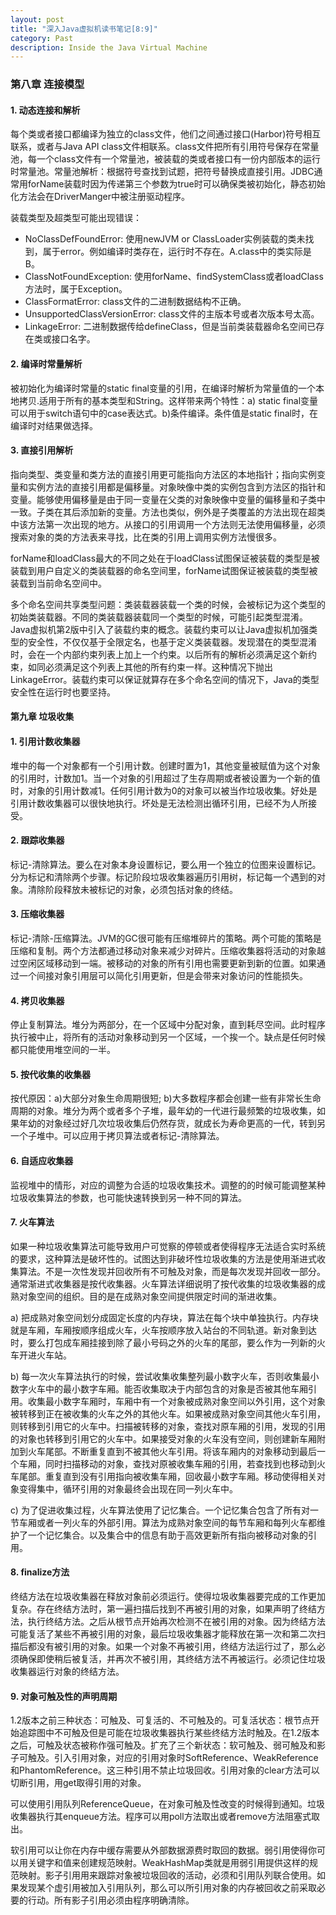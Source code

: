```yaml
---
layout: post
title: "深入Java虚拟机读书笔记[8:9]"
category: Past
description: Inside the Java Virtual Machine
---
```

### 第八章 连接模型

#### 1. 动态连接和解析

每个类或者接口都编译为独立的class文件，他们之间通过接口(Harbor)符号相互联系，或者与Java API class文件相联系。class文件把所有引用符号保存在常量池，每一个class文件有一个常量池，被装载的类或者接口有一份内部版本的运行时常量池。常量池解析：根据符号查找到试题，把符号替换成直接引用。JDBC通常用forName装载时因为传递第三个参数为true时可以确保类被初始化，静态初始化方法会在DriverManger中被注册驱动程序。

装载类型及超类型可能出现错误：

* NoClassDefFoundError: 使用newJVM or ClassLoader实例装载的类未找到，属于error。例如编译时类存在，运行时不存在。A.class中的类实际是B。  
* ClassNotFoundException: 使用forName、findSystemClass或者loadClass方法时，属于Exception。  
* ClassFormatError: class文件的二进制数据结构不正确。  
* UnsupportedClassVersionError: class文件的主版本号或者次版本号太高。  
* LinkageError: 二进制数据传给defineClass，但是当前类装载器命名空间已存在类或接口名字。

#### 2. 编译时常量解析

被初始化为编译时常量的static final变量的引用，在编译时解析为常量值的一个本地拷贝.适用于所有的基本类型和String。这样带来两个特性：a) static final变量可以用于switch语句中的case表达式。b)条件编译。条件值是static final时，在编译时对结果做选择。

#### 3. 直接引用解析
指向类型、类变量和类方法的直接引用更可能指向方法区的本地指针；指向实例变量和实例方法的直接引用都是偏移量。对象映像中类的实例包含到方法区的指针和变量。能够使用偏移量是由于同一变量在父类的对象映像中变量的偏移量和子类中一致。子类在其后添加新的变量。方法也类似，例外是子类覆盖的方法出现在超类中该方法第一次出现的地方。从接口的引用调用一个方法则无法使用偏移量，必须搜索对象的类的方法表来寻找，比在类的引用上调用实例方法慢很多。

forName和loadClass最大的不同之处在于loadClass试图保证被装载的类型是被装载到用户自定义的类装载器的命名空间里，forName试图保证被装载的类型被装载到当前命名空间中。

多个命名空间共享类型问题：类装载器装载一个类的时候，会被标记为这个类型的初始类装载器。不同的类装载器装载同一个类型的时候，可能引起类型混淆。Java虚拟机第2版中引入了装载约束的概念。装载约束可以让Java虚拟机加强类型的安全性，不仅仅基于全限定名，也基于定义类装载器。发现潜在的类型混淆时，会在一个内部约束列表上加上一个约束。以后所有的解析必须满足这个新约束，如同必须满足这个列表上其他的所有约束一样。这种情况下抛出LinkageError。装载约束可以保证就算存在多个命名空间的情况下，Java的类型安全性在运行时也要坚持。

#### 第九章 垃圾收集

#### 1. 引用计数收集器
堆中的每一个对象都有一个引用计数。创建时置为1，其他变量被赋值为这个对象的引用时，计数加1。当一个对象的引用超过了生存周期或者被设置为一个新的值时，对象的引用计数减1。任何引用计数为0的对象可以被当作垃圾收集。好处是引用计数收集器可以很快地执行。坏处是无法检测出循环引用，已经不为人所接受。

#### 2. 跟踪收集器
标记-清除算法。要么在对象本身设置标记，要么用一个独立的位图来设置标记。分为标记和清除两个步骤。标记阶段垃圾收集器遍历引用树，标记每一个遇到的对象。清除阶段释放未被标记的对象，必须包括对象的终结。

#### 3. 压缩收集器
标记-清除-压缩算法。JVM的GC很可能有压缩堆碎片的策略。两个可能的策略是压缩和复制。两个方法都通过移动对象来减少对碎片。压缩收集器将活动的对象越过空闲区域移动到一端。被移动的对象的所有引用也需要更新到新的位置。如果通过一个间接对象引用层可以简化引用更新，但是会带来对象访问的性能损失。

#### 4. 拷贝收集器
停止复制算法。堆分为两部分，在一个区域中分配对象，直到耗尽空间。此时程序执行被中止，将所有的活动对象移动到另一个区域，一个挨一个。缺点是任何时候都只能使用堆空间的一半。

#### 5. 按代收集的收集器
按代原因：a)大部分对象生命周期很短; b)大多数程序都会创建一些有非常长生命周期的对象。堆分为两个或者多个子堆，最年幼的一代进行最频繁的垃圾收集，如果年幼的对象经过好几次垃圾收集后仍然存货，就成长为寿命更高的一代，转到另一个子堆中。可以应用于拷贝算法或者标记-清除算法。

#### 6. 自适应收集器
监视堆中的情形，对应的调整为合适的垃圾收集技术。调整的的时候可能调整某种垃圾收集算法的参数，也可能快速转换到另一种不同的算法。

#### 7. 火车算法
如果一种垃圾收集算法可能导致用户可觉察的停顿或者使得程序无法适合实时系统的要求，这种算法是破坏性的。试图达到非破坏性垃圾收集的方法是使用渐进式收集算法。不是一次性发现并回收所有不可触及对象，而是每次发现并回收一部分。通常渐进式收集器是按代收集器。火车算法详细说明了按代收集的垃圾收集器的成熟对象空间的组织。目的是在成熟对象空间提供限定时间的渐进收集。

a) 把成熟对象空间划分成固定长度的内存块，算法在每个块中单独执行。内存块就是车厢，车厢按顺序组成火车，火车按顺序放入站台的不同轨道。新对象到达时，要么打包成车厢挂接到除了最小号码之外的火车的尾部，要么作为一列新的火车开进火车站。

b) 每一次火车算法执行的时候，尝试收集收集整列最小数字火车，否则收集最小数字火车中的最小数字车厢。能否收集取决于内部包含的对象是否被其他车厢引用。收集最小数字车厢时，车厢中有一个对象被成熟对象空间以外引用，这个对象被转移到正在被收集的火车之外的其他火车。如果被成熟对象空间其他火车引用，则转移到引用它的火车中。扫描被转移的对象，查找对原车厢的引用，发现的引用的对象也转移到引用它的火车中。如果接受对象的火车没有空间，则创建新车厢附加到火车尾部。不断重复直到不被其他火车引用。将该车厢内的对象移动到最后一个车厢，同时扫描移动的对象，查找对原被收集车厢的引用，若查找到也移动到火车尾部。重复直到没有引用指向被收集车厢，回收最小数字车厢。移动使得相关对象变得集中，循环引用的对象最终会出现在同一列火车中。

c) 为了促进收集过程，火车算法使用了记忆集合。一个记忆集合包含了所有对一节车厢或者一列火车的外部引用。算法为成熟对象空间的每节车厢和每列火车都维护了一个记忆集合。以及集合中的信息有助于高效更新所有指向被移动对象的引用。

#### 8. finalize方法
终结方法在垃圾收集器在释放对象前必须运行。使得垃圾收集器要完成的工作更加复杂。存在终结方法时，第一遍扫描后找到不再被引用的对象，如果声明了终结方法，执行终结方法。之后从根节点开始再次检测不在被引用的对象。因为终结方法可能复活了某些不再被引用的对象，最后垃圾收集器才能释放在第一次和第二次扫描后都没有被引用的对象。如果一个对象不再被引用，终结方法运行过了，那么必须确保即使稍后被复活，并再次不被引用，其终结方法不再被运行。必须记住垃圾收集器运行对象的终结方法。

#### 9. 对象可触及性的声明周期
1.2版本之前三种状态：可触及、可复活的、不可触及的。可复活状态：根节点开始追踪图中不可触及但是可能在垃圾收集器执行某些终结方法时触及。在1.2版本之后，可触及状态被称作强可触及。扩充了三个新状态：软可触及、弱可触及和影子可触及。引入引用对象，对应的引用对象时SoftReference、WeakReference和PhantomReference。这三种引用不禁止垃圾回收。引用对象的clear方法可以切断引用，用get取得引用的对象。

可以使用引用队列ReferenceQueue，在对象可触及性改变的时候得到通知。垃圾收集器执行其enqueue方法。程序可以用poll方法取出或者remove方法阻塞式取出。

软引用可以让你在内存中缓存需要从外部数据源费时取回的数据。弱引用使得你可以用关键字和值来创建规范映射。WeakHashMap类就是用弱引用提供这样的规范映射。影子引用用来跟踪对象被垃圾回收的活动，必须和引用队列联合使用。如果发现某个虚引用被加入引用队列，那么可以所引用对象的内存被回收之前采取必要的行动。所有影子引用必须由程序明确清除。